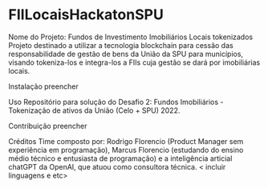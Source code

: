 # FIILocaisHackatonSPU
Nome do Projeto: Fundos de Investimento Imobiliários Locais tokenizados
Projeto destinado a utilizar a tecnologia blockchain para cessão das responsabilidade de gestão de bens da União da SPU para municípios, visando tokeniza-los e integra-los a FIIs cuja gestão se dará por imobiliárias locais.

Instalação
preencher

Uso
Repositório para solução do Desafio 2: Fundos Imobiliários - Tokenização de ativos da União (Celo + SPU) 2022.

Contribuição
preencher

Créditos
Time composto por: Rodrigo Florencio (Product Manager sem experiência em programação), Marcus Florencio (estudando do ensino médio técnico e entusiasta de programação) e a inteligência articial chatGPT da OpenAI, que atuou como consultora técnica.
< incluir linguagens e etc>
